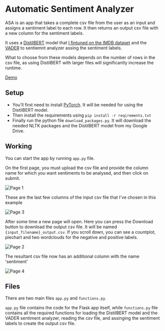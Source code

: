 
# Automatic Sentiment Analyzer

ASA is an app that takes a complete csv file from the user as an input and assigns a sentiment label to each row. It then returns an output csv file with a new column for the sentiment labels.

It uses a [DistilBERT](https://arxiv.org/abs/1910.01108) model that [I fintuned on the IMDB dataset](https://github.com/hailASG/Finetuned_DistilBERT) and the [VADER](https://ojs.aaai.org/index.php/icwsm/article/view/14550)  to sentiemnt analyzer assing the sentiment labels. 

What to choose from these models depends on the number of rows in the csv file, as using DistilBERT with larger files will significantly increase the runtime.

[Demo](http://automaticanalyzer.pythonanywhere.com/)

## Setup
- You'll first need to install [PyTorch](https://pytorch.org/). It will be needed for using the DistilBERT model.
- Then install the requirements using `pip install -r reqirements.txt`
- Finally run the python file `download_packages.py`. It will download the needed NLTK packages and the DistilBERT model from my Google Drive.

## Working
You can start the app by running `app.py` file.

On the first page, you must upload the csv file and provide the column name for which you want sentiments to be analysed, and then click on submit.

![Page 1](https://github.com/hailASG/Automatic_Sentiment_Analyzer/blob/main/images/1.png)

These are the last few columns of the input csv file that I've chosen in this example

![Page 3](https://github.com/hailASG/Automatic_Sentiment_Analyzer/blob/main/images/3.png)

After some time a new page will open. Here you can press the Download button to download the output csv file. It will be named `{input_filename}_output.csv`. If you scroll down, you can see a countplot, piechart and two wordclouds for the negative and positive labels.

![Page 2](https://github.com/hailASG/Automatic_Sentiment_Analyzer/blob/main/images/2.png)

The resultant csv file now has an additional column with the name 'sentiment'

![Page 4](https://github.com/hailASG/Automatic_Sentiment_Analyzer/blob/main/images/4.png)

## Files
There are two main files `app.py` and `functions.py`. 

`app.py` file contains the code for the Flask app itself, while `functions.py` file contains all the required functions for loading the DistilBERT model and the VADER sentiment analyzer, reading the csv file, and assinging the sentiment labels to create the output csv file.
